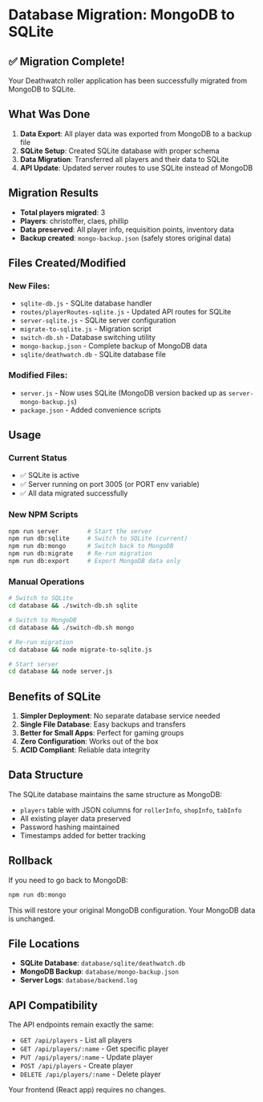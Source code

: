 # Database Migration: MongoDB to SQLite

## ✅ Migration Complete!

Your Deathwatch roller application has been successfully migrated from MongoDB to SQLite.

## What Was Done

1. **Data Export**: All player data was exported from MongoDB to a backup file
2. **SQLite Setup**: Created SQLite database with proper schema
3. **Data Migration**: Transferred all players and their data to SQLite
4. **API Update**: Updated server routes to use SQLite instead of MongoDB

## Migration Results

- **Total players migrated**: 3
- **Players**: christoffer, claes, phillip
- **Data preserved**: All player info, requisition points, inventory data
- **Backup created**: `mongo-backup.json` (safely stores original data)

## Files Created/Modified

### New Files:
- `sqlite-db.js` - SQLite database handler
- `routes/playerRoutes-sqlite.js` - Updated API routes for SQLite
- `server-sqlite.js` - SQLite server configuration
- `migrate-to-sqlite.js` - Migration script
- `switch-db.sh` - Database switching utility
- `mongo-backup.json` - Complete backup of MongoDB data
- `sqlite/deathwatch.db` - SQLite database file

### Modified Files:
- `server.js` - Now uses SQLite (MongoDB version backed up as `server-mongo-backup.js`)
- `package.json` - Added convenience scripts

## Usage

### Current Status
- ✅ SQLite is active
- ✅ Server running on port 3005 (or PORT env variable)
- ✅ All data migrated successfully

### New NPM Scripts
```bash
npm run server        # Start the server
npm run db:sqlite     # Switch to SQLite (current)
npm run db:mongo      # Switch back to MongoDB
npm run db:migrate    # Re-run migration
npm run db:export     # Export MongoDB data only
```

### Manual Operations
```bash
# Switch to SQLite
cd database && ./switch-db.sh sqlite

# Switch to MongoDB
cd database && ./switch-db.sh mongo

# Re-run migration
cd database && node migrate-to-sqlite.js

# Start server
cd database && node server.js
```

## Benefits of SQLite

1. **Simpler Deployment**: No separate database service needed
2. **Single File Database**: Easy backups and transfers
3. **Better for Small Apps**: Perfect for gaming groups
4. **Zero Configuration**: Works out of the box
5. **ACID Compliant**: Reliable data integrity

## Data Structure

The SQLite database maintains the same structure as MongoDB:
- `players` table with JSON columns for `rollerInfo`, `shopInfo`, `tabInfo`
- All existing player data preserved
- Password hashing maintained
- Timestamps added for better tracking

## Rollback

If you need to go back to MongoDB:
```bash
npm run db:mongo
```

This will restore your original MongoDB configuration. Your MongoDB data is unchanged.

## File Locations

- **SQLite Database**: `database/sqlite/deathwatch.db`
- **MongoDB Backup**: `database/mongo-backup.json`
- **Server Logs**: `database/backend.log`

## API Compatibility

The API endpoints remain exactly the same:
- `GET /api/players` - List all players
- `GET /api/players/:name` - Get specific player
- `PUT /api/players/:name` - Update player
- `POST /api/players` - Create player
- `DELETE /api/players/:name` - Delete player

Your frontend (React app) requires no changes.
